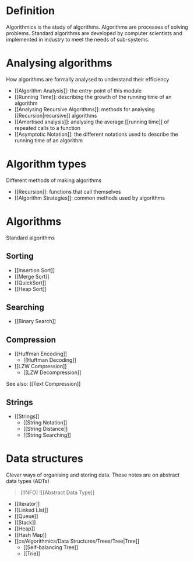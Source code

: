 # Definition
Algorithmics is the study of algorithms. Algorithms are processes of solving problems. Standard algorithms are developed by computer scientists and implemented in industry to meet the needs of sub-systems.

# Analysing algorithms
How algorithms are formally analysed to understand their efficiency

- [[Algorithm Analysis]]: the entry-point of this module
- [[Running Time]]: describing the growth of the running time of an algorithm
- [[Analysing Recursive Algorithms]]: methods for analysing [[Recursion|recursive]] algorithms
- [[Amortised analysis]]: analysing the average [[running time]] of repeated calls to a function
- [[Asymptotic Notation]]: the different notations used to describe the running time of an algorithm

# Algorithm types
Different methods of making algorithms

- [[Recursion]]: functions that call themselves
- [[Algorithm Strategies]]: common methods used by algorithms

# Algorithms
Standard algorithms

## Sorting
- [[Insertion Sort]]
- [[Merge Sort]]
- [[QuickSort]]
- [[Heap Sort]]

## Searching
- [[Binary Search]]

## Compression
- [[Huffman Encoding]]
	- [[Huffman Decoding]]
- [[LZW Compression]]
	- [[LZW Decompression]]

See also: [[Text Compression]]

## Strings
- [[Strings]]
	- [[String Notation]]
	- [[String Distance]]
	- [[String Searching]]

# Data structures
Clever ways of organising and storing data. These notes are on abstract data types (ADTs)

> [!INFO]
> ![[Abstract Data Type]]

- [[Iterator]]
- [[Linked List]]
- [[Queue]]
- [[Stack]]
- [[Heap]]
- [[Hash Map]]
- [[cs/Algorithmics/Data Structures/Trees/Tree|Tree]]
	- [[Self-balancing Tree]]
	- [[Trie]]